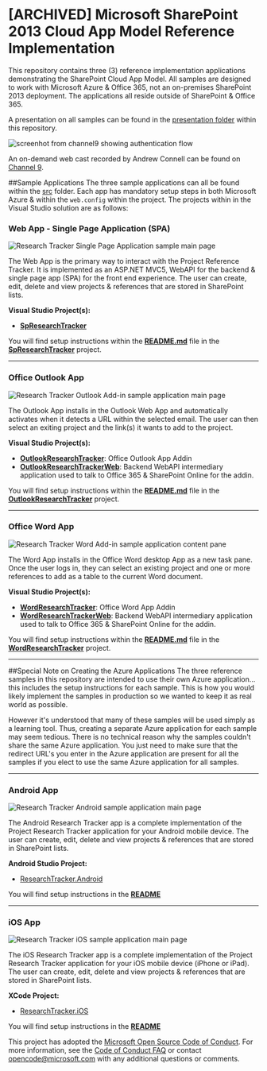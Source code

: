 [ARCHIVED] Microsoft SharePoint 2013 Cloud App Model Reference Implementation
===========

This repository contains three (3) reference implementation applications demonstrating 
the SharePoint Cloud App Model. All samples are designed to work with Microsoft Azure & 
Office 365, not an on-premises SharePoint 2013 deployment. The applications all reside 
outside of SharePoint & Office 365.

A presentation on all samples can be found in the [presentation folder](presentation) 
within this repository.

![screenhot from channel9 showing authentication flow](images/channel9scrnsht.png)

An on-demand web cast recorded by Andrew Connell can be found on [Channel 9][channel-9-research-project].

[channel-9-research-project]: http://channel9.msdn.com/Blogs/Office-365-Dev/Getting-started-with-the-Research-Project-Tracker-AngularJS-Office-365-API-Code-Sample

##Sample Applications
The three sample applications can all be found within the [src](src) folder. Each
app has mandatory setup steps in both Microsoft Azure & within the `web.config` 
within the project. The projects within in the Visual Studio solution are as follows:

### Web App - Single Page Application (SPA)
![Research Tracker Single Page Application sample main page](images/spascrnsht.png)

The Web App is the primary way to interact with the Project Reference Tracker. It 
is implemented as an ASP.NET MVC5, WebAPI for the backend & single page app (SPA) 
for the front end experience. The user can create, edit, delete and view projects & 
references that are stored in SharePoint lists.

**Visual Studio Project(s):**
- **[SpResearchTracker](/src/SpResearchTracker)**

You will find setup instructions within the **[README.md](/src/SpResearchTracker/README.md)** 
file in the **[SpResearchTracker](/src/SpResearchTracker)** project.

-----------------

### Office Outlook App
![Research Tracker Outlook Add-in sample application main page](images/outlookscrnsht.png)

The Outlook App installs in the Outlook Web App and automatically activates when 
it detects a URL within the selected email. The user can then select an exiting 
project and the link(s) it wants to add to the project.

**Visual Studio Project(s):**
- **[OutlookResearchTracker](/src/OutlookResearchTracker)**: Office Outlook App Addin
- **[OutlookResearchTrackerWeb](/src/OutlookResearchTrackerWeb)**: Backend WebAPI intermediary 
  application used to talk to Office 365 & SharePoint Online for the addin.

You will find setup instructions within the **[README.md](/src/OutlookResearchTracker/README.md)** 
file in the **[OutlookResearchTracker](/src/OutlookResearchTracker)** project.

-----------------

### Office Word App
![Research Tracker Word Add-in sample application content pane](images/wordscrnsht.png)

The Word App installs in the Office Word desktop App as a new task pane. Once the 
user logs in, they can select an existing project and one or more references to 
add as a table to the current Word document.

**Visual Studio Project(s):**
- **[WordResearchTracker](/src/WordResearchTracker)**: Office Word App Addin
- **[WordResearchTrackerWeb](/src/WordResearchTrackerWeb)**: Backend WebAPI 
  intermediary application used to talk to Office 365 & SharePoint Online for 
  the addin.

You will find setup instructions within the **[README.md](/src/WordResearchTracker/README.md)** 
file in the **[WordResearchTracker](/src/WordResearchTracker)** project.

-----------------

##Special Note on Creating the Azure Applications
The three reference samples in this repository are intended to use their own Azure 
application... this includes the setup instructions for each sample. This is how 
you would likely implement the samples in production so we wanted to keep it as 
real world as possible.

However it's understood that many of these samples will be used simply as a learning 
tool. Thus, creating a separate Azure application for each sample may seem tedious.
There is no technical reason why the samples couldn't share the same Azure application. 
You just need to make sure that the redirect URL's you enter in the Azure application 
are present for all the samples if you elect to use the same Azure application for all 
samples.

-----------------

### Android App
![Research Tracker Android sample application main page](images/androidscrnsht.png)

The Android Research Tracker app is a complete implementation of the Project Research
Tracker application for your Android mobile device. The user can create, edit,
delete and view projects & references that are stored in SharePoint lists.

**Android Studio Project:**
- [ResearchTracker.Android](/mobile/ResearchTracker.Android)

You will find setup instructions in the **[README](/mobile/ResearchTracker.Android/README.md)**

-----------------

### iOS App
![Research Tracker iOS sample application main page](images/iosscrnsht.png)

The iOS Research Tracker app is a complete implementation of the Project Research
Tracker application for your iOS mobile device (iPhone or iPad). The user can create,
edit, delete and view projects & references that are stored in SharePoint lists.

**XCode Project:**
- [ResearchTracker.iOS](/mobile/ResearchTracker.iOS)

You will find setup instructions in the **[README](/mobile/ResearchTracker.iOS/README.md)**


This project has adopted the [Microsoft Open Source Code of Conduct](https://opensource.microsoft.com/codeofconduct/). For more information, see the [Code of Conduct FAQ](https://opensource.microsoft.com/codeofconduct/faq/) or contact [opencode@microsoft.com](mailto:opencode@microsoft.com) with any additional questions or comments.
